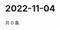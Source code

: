 # 2022-11-04

共 0 条

<!-- BEGIN WEIBO -->
<!-- 最后更新时间 Fri Nov 04 2022 18:18:14 GMT+0800 (China Standard Time) -->

<!-- END WEIBO -->
